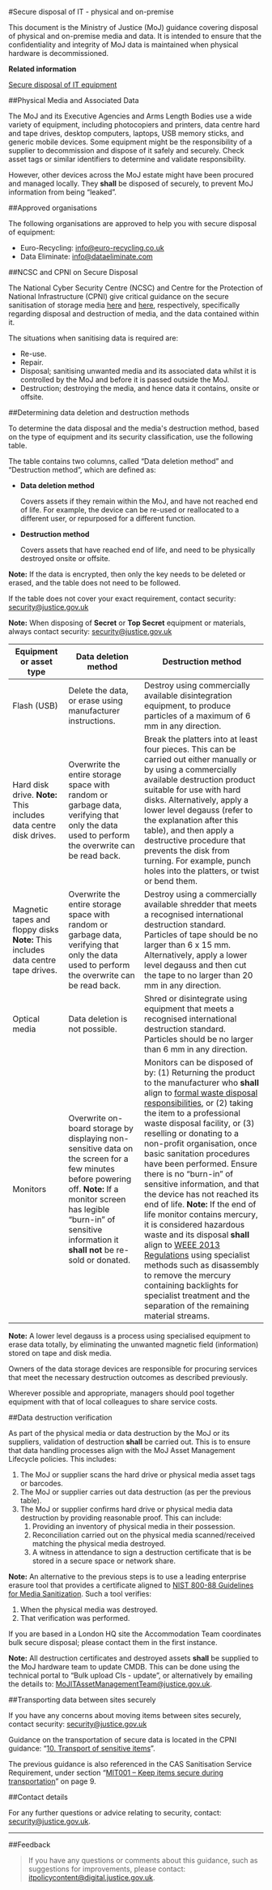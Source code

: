 #Secure disposal of IT - physical and on-premise

This document is the Ministry of Justice (MoJ) guidance covering disposal of physical and on-premise media and data. It is intended to ensure that the confidentiality and integrity of MoJ data is maintained when physical hardware is decommissioned.

**Related information**  


[Secure disposal of IT equipment](https://security-guidance.service.justice.gov.uk/secure-disposal-of-it-equipment/)

##Physical Media and Associated Data

The MoJ and its Executive Agencies and Arms Length Bodies use a wide variety of equipment, including photocopiers and printers, data centre hard and tape drives, desktop computers, laptops, USB memory sticks, and generic mobile devices. Some equipment might be the responsibility of a supplier to decommission and dispose of it safely and securely. Check asset tags or similar identifiers to determine and validate responsibility.

However, other devices across the MoJ estate might have been procured and managed locally. They **shall** be disposed of securely, to prevent MoJ information from being “leaked”.

##Approved organisations

The following organisations are approved to help you with secure disposal of equipment:

* Euro-Recycling: [info@euro-recycling.co.uk](mailto:info@euro-recycling.co.uk)
* Data Eliminate: [info@dataeliminate.com](mailto:info@dataeliminate.com)

##NCSC and CPNI on Secure Disposal

The National Cyber Security Centre (NCSC) and Centre for the Protection of National Infrastructure (CPNI) give critical guidance on the secure sanitisation of storage media [here](https://www.ncsc.gov.uk/guidance/secure-sanitisation-storage-media) and [here](https://www.cpni.gov.uk/secure-destruction-0), respectively, specifically regarding disposal and destruction of media, and the data contained within it.

The situations when sanitising data is required are:

* Re-use.
* Repair.
* Disposal; sanitising unwanted media and its associated data whilst it is controlled by the MoJ and before it is passed outside the MoJ.
* Destruction; destroying the media, and hence data it contains, onsite or offsite.

##Determining data deletion and destruction methods

To determine the data disposal and the media's destruction method, based on the type of equipment and its security classification, use the following table.

The table contains two columns, called “Data deletion method” and “Destruction method”, which are defined as:

* **Data deletion method**

    Covers assets if they remain within the MoJ, and have not reached end of life. For example, the device can be re-used or reallocated to a different user, or repurposed for a different function.

* **Destruction method**

    Covers assets that have reached end of life, and need to be physically destroyed onsite or offsite.


**Note:** If the data is encrypted, then only the key needs to be deleted or erased, and the table does not need to be followed.

If the table does not cover your exact requirement, contact security: [security@justice.gov.uk](mailto:security@justice.gov.uk)

**Note:** When disposing of **Secret** or **Top Secret** equipment or materials, always contact security: [security@justice.gov.uk](mailto:security@justice.gov.uk)

|Equipment or asset type|Data deletion method|Destruction method|
|-----------------------|--------------------|------------------|
|Flash (USB)|Delete the data, or erase using manufacturer instructions.|Destroy using commercially available disintegration equipment, to produce particles of a maximum of 6 mm in any direction.|
|Hard disk drive. **Note:** This includes data centre disk drives.|Overwrite the entire storage space with random or garbage data, verifying that only the data used to perform the overwrite can be read back.|Break the platters into at least four pieces. This can be carried out either manually or by using a commercially available destruction product suitable for use with hard disks. Alternatively, apply a lower level degauss (refer to the explanation after this table), and then apply a destructive procedure that prevents the disk from turning. For example, punch holes into the platters, or twist or bend them.|
|Magnetic tapes and floppy disks **Note:** This includes data centre tape drives.|Overwrite the entire storage space with random or garbage data, verifying that only the data used to perform the overwrite can be read back.|Destroy using a commercially available shredder that meets a recognised international destruction standard. Particles of tape should be no larger than 6 x 15 mm. Alternatively, apply a lower level degauss and then cut the tape to no larger than 20 mm in any direction.|
|Optical media|Data deletion is not possible.|Shred or disintegrate using equipment that meets a recognised international destruction standard. Particles should be no larger than 6 mm in any direction.|
|Monitors|Overwrite on-board storage by displaying non-sensitive data on the screen for a few minutes before powering off. **Note:** If a monitor screen has legible “burn-in” of sensitive information it **shall not** be re-sold or donated.|Monitors can be disposed of by: (1) Returning the product to the manufacturer who **shall** align to [formal waste disposal responsibilities](https://www.gov.uk/electricalwaste-producer-supplier-responsibilities), or (2) taking the item to a professional waste disposal facility, or (3) reselling or donating to a non-profit organisation, once basic sanitation procedures have been performed. Ensure there is no “burn-in” of sensitive information, and that the device has not reached its end of life. **Note:** If the end of life monitor contains mercury, it is considered hazardous waste and its disposal **shall** align to [WEEE 2013 Regulations](https://www.hse.gov.uk/waste/waste-electrical.htm) using specialist methods such as disassembly to remove the mercury containing backlights for specialist treatment and the separation of the remaining material streams.|

**Note:** A lower level degauss is a process using specialised equipment to erase data totally, by eliminating the unwanted magnetic field (information) stored on tape and disk media.

Owners of the data storage devices are responsible for procuring services that meet the necessary destruction outcomes as described previously.

Wherever possible and appropriate, managers should pool together equipment with that of local colleagues to share service costs.

##Data destruction verification

As part of the physical media or data destruction by the MoJ or its suppliers, validation of destruction **shall** be carried out. This is to ensure that data handling processes align with the MoJ Asset Management Lifecycle policies. This includes:

1.  The MoJ or supplier scans the hard drive or physical media asset tags or barcodes.
2.  The MoJ or supplier carries out data destruction (as per the previous table).
3.  The MoJ or supplier confirms hard drive or physical media data destruction by providing reasonable proof. This can include:
    1.  Providing an inventory of physical media in their possession.
    2.  Reconciliation carried out on the physical media scanned/received matching the physical media destroyed.
    3.  A witness in attendance to sign a destruction certificate that is be stored in a secure space or network share.

**Note:** An alternative to the previous steps is to use a leading enterprise erasure tool that provides a certificate aligned to [NIST 800-88 Guidelines for Media Sanitization](https://nvlpubs.nist.gov/nistpubs/SpecialPublications/NIST.SP.800-88r1.pdf). Such a tool verifies:

1.  When the physical media was destroyed.
2.  That verification was performed.

If you are based in a London HQ site the Accommodation Team coordinates bulk secure disposal; please contact them in the first instance.

**Note:** All destruction certificates and destroyed assets **shall** be supplied to the MoJ hardware team to update CMDB. This can be done using the technical portal to “Bulk upload CIs - update”, or alternatively by emailing the details to: [MoJITAssetManagementTeam@justice.gov.uk](mailto:MoJITAssetManagementTeam@justice.gov.uk).

##Transporting data between sites securely

If you have any concerns about moving items between sites securely, contact security: [security@justice.gov.uk](mailto:security@justice.gov.uk)

Guidance on the transportation of secure data is located in the CPNI guidance: “[10. Transport of sensitive items](https://www.cpni.gov.uk/system/files/documents/c5/e1/2017_01_20_CPNI_Secure_Destruction_Standard.pdf)”.

The previous guidance is also referenced in the CAS Sanitisation Service Requirement, under section “[MIT001 – Keep items secure during transportation](https://www.ncsc.gov.uk/files/CAS-Sanitisation_Service_Requirement_2-1.pdf)” on page 9.

##Contact details

For any further questions or advice relating to security, contact: [security@justice.gov.uk](mailto:security@justice.gov.uk).

---

##Feedback

> If you have any questions or comments about this guidance, such as suggestions for improvements, please contact: [itpolicycontent@digital.justice.gov.uk](mailto:itpolicycontent@digital.justice.gov.uk).

